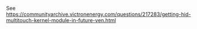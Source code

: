 See https://communityarchive.victronenergy.com/questions/217283/getting-hid-multitouch-kernel-module-in-future-ven.html